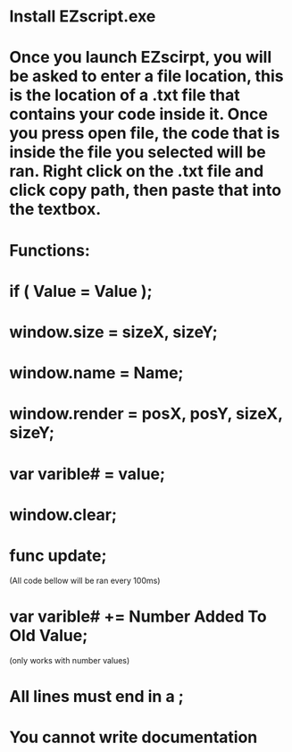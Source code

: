# Install EZscript.exe
#
# Once you launch EZscirpt, you will be asked to enter a file location, this is the location of a .txt file that contains your code inside it. Once you press open file, the code that is inside the file you selected will be ran. Right click on the .txt file and click copy path, then paste that into the textbox.
#
# Functions:
# if ( Value = Value );
# window.size = sizeX, sizeY;
# window.name = Name;
# window.render = posX, posY, sizeX, sizeY;
# var varible# = value;
# window.clear;
# func update;
(All code bellow will be ran every 100ms)
# var varible# += Number Added To Old Value; 
(only works with number values)
#
#
# All lines must end in a ;
# You cannot write documentation
